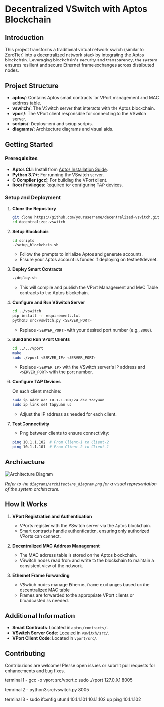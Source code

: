 # Decentralized VSwitch with Aptos Blockchain

## Introduction

This project transforms a traditional virtual network switch (similar to ZeroTier) into a decentralized network stack by integrating the Aptos blockchain. Leveraging blockchain's security and transparency, the system ensures resilient and secure Ethernet frame exchanges across distributed nodes.

## Project Structure

- **aptos/**: Contains Aptos smart contracts for VPort management and MAC address table.
- **vswitch/**: The VSwitch server that interacts with the Aptos blockchain.
- **vport/**: The VPort client responsible for connecting to the VSwitch server.
- **scripts/**: Deployment and setup scripts.
- **diagrams/**: Architecture diagrams and visual aids.

## Getting Started

### Prerequisites

- **Aptos CLI**: Install from [Aptos Installation Guide](https://aptos.dev/).
- **Python 3.7+**: For running the VSwitch server.
- **C Compiler (gcc)**: For building the VPort client.
- **Root Privileges**: Required for configuring TAP devices.

### Setup and Deployment

1. **Clone the Repository**

    ```bash
    git clone https://github.com/yourusername/decentralized-vswitch.git
    cd decentralized-vswitch
    ```

2. **Setup Blockchain**

    ```bash
    cd scripts
    ./setup_blockchain.sh
    ```

    - Follow the prompts to initialize Aptos and generate accounts.
    - Ensure your Aptos account is funded if deploying on testnet/devnet.

3. **Deploy Smart Contracts**

    ```bash
    ./deploy.sh
    ```

    - This will compile and publish the VPort Management and MAC Table contracts to the Aptos blockchain.

4. **Configure and Run VSwitch Server**

    ```bash
    cd ../vswitch
    pip install -r requirements.txt
    python3 src/vswitch.py <SERVER_PORT>
    ```

    - Replace `<SERVER_PORT>` with your desired port number (e.g., `8000`).

5. **Build and Run VPort Clients**

    ```bash
    cd ../../vport
    make
    sudo ./vport <SERVER_IP> <SERVER_PORT>
    ```

    - Replace `<SERVER_IP>` with the VSwitch server's IP address and `<SERVER_PORT>` with the port number.

6. **Configure TAP Devices**

    On each client machine:

    ```bash
    sudo ip addr add 10.1.1.101/24 dev tapyuan
    sudo ip link set tapyuan up
    ```

    - Adjust the IP address as needed for each client.

7. **Test Connectivity**

    - Ping between clients to ensure connectivity:

    ```bash
    ping 10.1.1.102  # From Client-1 to Client-2
    ping 10.1.1.101  # From Client-2 to Client-1
    ```

## Architecture

![Architecture Diagram](diagrams/architecture_diagram.png)

*Refer to the `diagrams/architecture_diagram.png` for a visual representation of the system architecture.*

## How It Works

1. **VPort Registration and Authentication**

    - VPorts register with the VSwitch server via the Aptos blockchain.
    - Smart contracts handle authentication, ensuring only authorized VPorts can connect.

2. **Decentralized MAC Address Management**

    - The MAC address table is stored on the Aptos blockchain.
    - VSwitch nodes read from and write to the blockchain to maintain a consistent view of the network.

3. **Ethernet Frame Forwarding**

    - VSwitch nodes manage Ethernet frame exchanges based on the decentralized MAC table.
    - Frames are forwarded to the appropriate VPort clients or broadcasted as needed.

## Additional Information

- **Smart Contracts**: Located in `aptos/contracts/`.
- **VSwitch Server Code**: Located in `vswitch/src/`.
- **VPort Client Code**: Located in `vport/src/`.

## Contributing

Contributions are welcome! Please open issues or submit pull requests for enhancements and bug fixes.




terminal 1 - 
gcc -o vport src/vport.c
sudo ./vport 127.0.0.1 8005

temrinal 2 - 
python3 src/vswitch.py 8005

terminal 3 - 
sudo ifconfig utun4 10.1.1.101 10.1.1.102 up
ping 10.1.1.102

